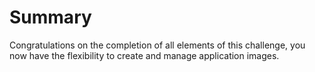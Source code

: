 # Summary

Congratulations on the completion of all elements of this challenge, you now have the flexibility to create and manage application images.
